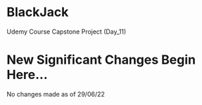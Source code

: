 # BlackJack
Udemy Course Capstone Project (Day_11)

# New Significant Changes Begin Here...
No changes made as of 29/06/22